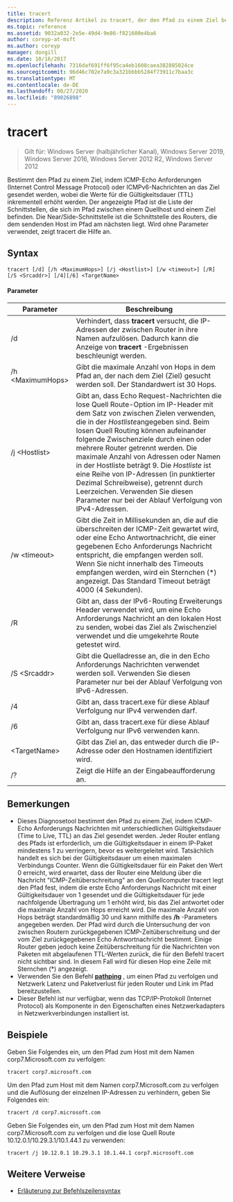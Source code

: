 ```yaml
---
title: tracert
description: Referenz Artikel zu tracert, der den Pfad zu einem Ziel bestimmt, indem ICMP-Echo Anforderungen (Internet Control Message Protocol) oder ICMPv6-Nachrichten an das Ziel gesendet werden, wobei die Werte für die Gültigkeitsdauer (Time to Live, TTL) inkrementell erhöht werden.
ms.topic: reference
ms.assetid: 9032a032-2e5e-49d4-9e86-f821600e4ba6
author: coreyp-at-msft
ms.author: coreyp
manager: dongill
ms.date: 10/16/2017
ms.openlocfilehash: 7316daf691ff6f95ca4eb1608caea382885024ce
ms.sourcegitcommit: 96d46c702e7a9c3a321bbbb5284f73911c7baa3c
ms.translationtype: MT
ms.contentlocale: de-DE
ms.lasthandoff: 08/27/2020
ms.locfileid: "89026898"
---
```

# <a name="tracert"></a>tracert

> Gilt für: Windows Server (halbjährlicher Kanal), Windows Server 2019, Windows Server 2016, Windows Server 2012 R2, Windows Server 2012

Bestimmt den Pfad zu einem Ziel, indem ICMP-Echo Anforderungen (Internet Control Message Protocol) oder ICMPv6-Nachrichten an das Ziel gesendet werden, wobei die Werte für die Gültigkeitsdauer (TTL) inkrementell erhöht werden. Der angezeigte Pfad ist die Liste der Schnittstellen, die sich im Pfad zwischen einem Quellhost und einem Ziel befinden. Die Near/Side-Schnittstelle ist die Schnittstelle des Routers, die dem sendenden Host im Pfad am nächsten liegt. Wird ohne Parameter verwendet, zeigt tracert die Hilfe an.


## <a name="syntax"></a>Syntax

```
tracert [/d] [/h <MaximumHops>] [/j <Hostlist>] [/w <timeout>] [/R] [/S <Srcaddr>] [/4][/6] <TargetName>
```

#### <a name="parameters"></a>Parameter

|Parameter|Beschreibung|
|-------|--------|
|/d|Verhindert, dass **tracert** versucht, die IP-Adressen der zwischen Router in ihre Namen aufzulösen. Dadurch kann die Anzeige von **tracert** -Ergebnissen beschleunigt werden.|
|/h \<MaximumHops>|Gibt die maximale Anzahl von Hops in dem Pfad an, der nach dem Ziel (Ziel) gesucht werden soll. Der Standardwert ist 30 Hops.|
|/j \<Hostlist>|Gibt an, dass Echo Request-Nachrichten die lose Quell Route-Option im IP-Header mit dem Satz von zwischen Zielen verwenden, die in der *Hostliste*angegeben sind. Beim losen Quell Routing können aufeinander folgende Zwischenziele durch einen oder mehrere Router getrennt werden. Die maximale Anzahl von Adressen oder Namen in der Hostliste beträgt 9. Die *Hostliste* ist eine Reihe von IP-Adressen (in punktierter Dezimal Schreibweise), getrennt durch Leerzeichen. Verwenden Sie diesen Parameter nur bei der Ablauf Verfolgung von IPv4-Adressen.|
|/w \<timeout>|Gibt die Zeit in Millisekunden an, die auf die überschreiten der ICMP-Zeit gewartet wird, oder eine Echo Antwortnachricht, die einer gegebenen Echo Anforderungs Nachricht entspricht, die empfangen werden soll. Wenn Sie nicht innerhalb des Timeouts empfangen werden, wird ein Sternchen (*) angezeigt. Das Standard Timeout beträgt 4000 (4 Sekunden).|
|/R|Gibt an, dass der IPv6-Routing Erweiterungs Header verwendet wird, um eine Echo Anforderungs Nachricht an den lokalen Host zu senden, wobei das Ziel als Zwischenziel verwendet und die umgekehrte Route getestet wird.|
|/S \<Srcaddr>|Gibt die Quelladresse an, die in den Echo Anforderungs Nachrichten verwendet werden soll. Verwenden Sie diesen Parameter nur bei der Ablauf Verfolgung von IPv6-Adressen.|
|/4|Gibt an, dass tracert.exe für diese Ablauf Verfolgung nur IPv4 verwenden darf.|
|/6|Gibt an, dass tracert.exe für diese Ablauf Verfolgung nur IPv6 verwenden kann.|
|\<TargetName>|Gibt das Ziel an, das entweder durch die IP-Adresse oder den Hostnamen identifiziert wird.|
|/?|Zeigt die Hilfe an der Eingabeaufforderung an.|

## <a name="remarks"></a>Bemerkungen

- Dieses Diagnosetool bestimmt den Pfad zu einem Ziel, indem ICMP-Echo Anforderungs Nachrichten mit unterschiedlichen Gültigkeitsdauer (Time to Live, TTL) an das Ziel gesendet werden. Jeder Router entlang des Pfads ist erforderlich, um die Gültigkeitsdauer in einem IP-Paket mindestens 1 zu verringern, bevor es weitergeleitet wird. Tatsächlich handelt es sich bei der Gültigkeitsdauer um einen maximalen Verbindungs Counter. Wenn die Gültigkeitsdauer für ein Paket den Wert 0 erreicht, wird erwartet, dass der Router eine Meldung über die Nachricht "ICMP-Zeitüberschreitung" an den Quellcomputer tracert legt den Pfad fest, indem die erste Echo Anforderungs Nachricht mit einer Gültigkeitsdauer von 1 gesendet und die Gültigkeitsdauer für jede nachfolgende Übertragung um 1 erhöht wird, bis das Ziel antwortet oder die maximale Anzahl von Hops erreicht wird. Die maximale Anzahl von Hops beträgt standardmäßig 30 und kann mithilfe des **/h** -Parameters angegeben werden. Der Pfad wird durch die Untersuchung der von zwischen Routern zurückgegebenen ICMP-Zeitüberschreitung und der vom Ziel zurückgegebenen Echo Antwortnachricht bestimmt. Einige Router geben jedoch keine Zeitüberschreitung für die Nachrichten von Paketen mit abgelaufenen TTL-Werten zurück, die für den Befehl tracert nicht sichtbar sind. In diesem Fall wird für diesen Hop eine Zeile mit Sternchen (*) angezeigt.
- Verwenden Sie den Befehl [**pathping**](pathping.md) , um einen Pfad zu verfolgen und Netzwerk Latenz und Paketverlust für jeden Router und Link im Pfad bereitzustellen.
- Dieser Befehl ist nur verfügbar, wenn das TCP/IP-Protokoll (Internet Protocol) als Komponente in den Eigenschaften eines Netzwerkadapters in Netzwerkverbindungen installiert ist.

## <a name="examples"></a>Beispiele

Geben Sie Folgendes ein, um den Pfad zum Host mit dem Namen corp7.Microsoft.com zu verfolgen:
```
tracert corp7.microsoft.com
```
Um den Pfad zum Host mit dem Namen corp7.Microsoft.com zu verfolgen und die Auflösung der einzelnen IP-Adressen zu verhindern, geben Sie Folgendes ein:
```
tracert /d corp7.microsoft.com
```
Geben Sie Folgendes ein, um den Pfad zum Host mit dem Namen corp7.Microsoft.com zu verfolgen und die lose Quell Route 10.12.0.1/10.29.3.1/10.1.44.1 zu verwenden:
```
tracert /j 10.12.0.1 10.29.3.1 10.1.44.1 corp7.microsoft.com
```

## <a name="additional-references"></a>Weitere Verweise

- [Erläuterung zur Befehlszeilensyntax](command-line-syntax-key.md)
